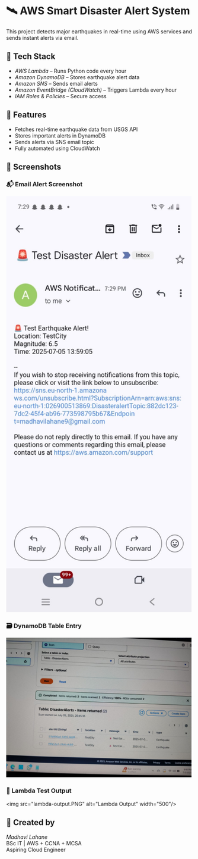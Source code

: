 # 🛰 AWS Smart Disaster Alert System

This project detects major earthquakes in real-time using AWS services and sends instant alerts via email.

## 🚀 Tech Stack

- *AWS Lambda* – Runs Python code every hour
- *Amazon DynamoDB* – Stores earthquake alert data
- *Amazon SNS* – Sends email alerts
- *Amazon EventBridge (CloudWatch)* – Triggers Lambda every hour
- *IAM Roles & Policies* – Secure access

## 📌 Features

- Fetches real-time earthquake data from USGS API
- Stores important alerts in DynamoDB
- Sends alerts via SNS email topic
- Fully automated using CloudWatch

## 📸 Screenshots

### 📬 Email Alert Screenshot  
<img src="email-alert.png" alt="Email Alert" width="500"/>

### 🗃 DynamoDB Table Entry  
<img src="dynamodb-table.png" alt="DynamoDB Table" width="500"/>

### 🧪 Lambda Test Output  
<img src="lambda-output.PNG" alt="Lambda Output" width="500"/>

## 📄 Created by

*Madhavi Lahane*  
BSc IT | AWS + CCNA + MCSA  
Aspiring Cloud Engineer
